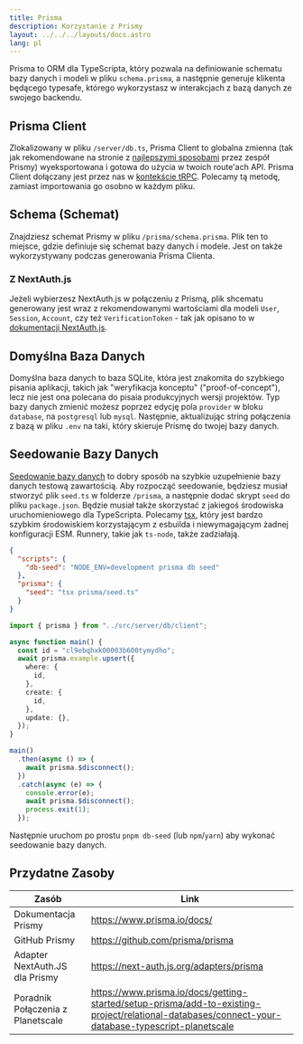 ```yaml
---
title: Prisma
description: Korzystanie z Prismy
layout: ../../../layouts/docs.astro
lang: pl
---
```


Prisma to ORM dla TypeScripta, który pozwala na definiowanie schematu bazy danych i modeli w pliku `schema.prisma`, a następnie generuje klikenta będącego typesafe, którego wykorzystasz w interakcjach z bazą danych ze swojego backendu.

## Prisma Client

Zlokalizowany w pliku `/server/db.ts`, Prisma Client to globalna zmienna (tak jak rekomendowane na stronie z [najlepszymi sposobami](https://www.prisma.io/docs/guides/database/troubleshooting-orm/help-articles/nextjs-prisma-client-dev-practices#problem) przez zespół Prismy) wyeksportowana i gotowa do użycia w twoich route'ach API. Prisma Client dołączany jest przez nas w [kontekście tRPC](/en/usage/trpc#-servertrpccontextts). Polecamy tą metodę, zamiast importowania go osobno w każdym pliku.

## Schema (Schemat)

Znajdziesz schemat Prismy w pliku `/prisma/schema.prisma`. Plik ten to miejsce, gdzie definiuje się schemat bazy danych i modele. Jest on także wykorzystywany podczas generowania Prisma Clienta.

### Z NextAuth.js

Jeżeli wybierzesz NextAuth.js w połączeniu z Prismą, plik shcematu generowany jest wraz z rekomendowanymi wartościami dla modeli `User`, `Session`, `Account`, czy też `VerificationToken` - tak jak opisano to w [dokumentacji NextAuth.js](https://next-auth.js.org/adapters/prisma).

## Domyślna Baza Danych

Domyślna baza danych to baza SQLite, która jest znakomita do szybkiego pisania aplikacji, takich jak "weryfikacja konceptu" ("proof-of-concept"), lecz nie jest ona polecana do pisaia produkcyjnych wersji projektów. Typ bazy danych zmienić możesz poprzez edycję pola `provider` w bloku `database`, na `postgresql` lub `mysql`. Następnie, aktualizując string połączenia z bazą w pliku `.env` na taki, który skieruje Prismę do twojej bazy danych.

## Seedowanie Bazy Danych

[Seedowanie bazy danych](https://www.prisma.io/docs/guides/database/seed-database) to dobry sposób na szybkie uzupełnienie bazy danych testową zawartością. Aby rozpocząć seedowanie, będziesz musiał stworzyć plik `seed.ts` w folderze `/prisma`, a następnie dodać skrypt `seed` do pliku `package.json`. Będzie musiał także skorzystać z jakiegoś środowiska uruchomieniowego dla TypeScripta. Polecamy [tsx](https://github.com/esbuild-kit/tsx), który jest bardzo szybkim środowiskiem korzystającym z esbuilda i niewymagającym żadnej konfiguracji ESM. Runnery, takie jak `ts-node`, także zadziałają.

```jsonc:package.json
{
  "scripts": {
    "db-seed": "NODE_ENV=development prisma db seed"
  },
  "prisma": {
    "seed": "tsx prisma/seed.ts"
  }
}
```

```ts:prisma/seed.ts
import { prisma } from "../src/server/db/client";

async function main() {
  const id = "cl9ebqhxk00003b600tymydho";
  await prisma.example.upsert({
    where: {
      id,
    },
    create: {
      id,
    },
    update: {},
  });
}

main()
  .then(async () => {
    await prisma.$disconnect();
  })
  .catch(async (e) => {
    console.error(e);
    await prisma.$disconnect();
    process.exit(1);
  });
```

Następnie uruchom po prostu `pnpm db-seed` (lub `npm`/`yarn`) aby wykonać seedowanie bazy danych.

## Przydatne Zasoby

| Zasób                             | Link                                                                                                                                              |
| --------------------------------- | ------------------------------------------------------------------------------------------------------------------------------------------------- |
| Dokumentacja Prismy               | https://www.prisma.io/docs/                                                                                                                       |
| GitHub Prismy                     | https://github.com/prisma/prisma                                                                                                                  |
| Adapter NextAuth.JS dla Prismy    | https://next-auth.js.org/adapters/prisma                                                                                                          |
| Poradnik Połączenia z Planetscale | https://www.prisma.io/docs/getting-started/setup-prisma/add-to-existing-project/relational-databases/connect-your-database-typescript-planetscale |
